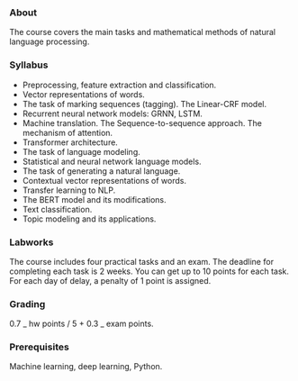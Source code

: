 ### About

The course covers the main tasks and mathematical methods of natural language processing.

### Syllabus

- Preprocessing, feature extraction and classification.
- Vector representations of words.
- The task of marking sequences (tagging). The Linear-CRF model.
- Recurrent neural network models: GRNN, LSTM.
- Machine translation. The Sequence-to-sequence approach. The mechanism of attention.
- Transformer architecture.
- The task of language modeling.
- Statistical and neural network language models.
- The task of generating a natural language.
- Contextual vector representations of words.
- Transfer learning to NLP.
- The BERT model and its modifications.
- Text classification.
- Topic modeling and its applications.

### Labworks

The course includes four practical tasks and an exam. The deadline for completing each task is 2 weeks. You can get up to 10 points for each task. For each day of delay, a penalty of 1 point is assigned.

### Grading

0.7 _ hw points / 5 + 0.3 _ exam points.

### Prerequisites

Machine learning, deep learning, Python.
